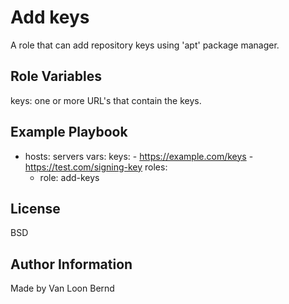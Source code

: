 Add keys
=========

A role that can add repository keys using 'apt' package manager.

Role Variables
--------------

keys: one or more URL's that contain the keys.

Example Playbook
----------------

- hosts: servers
  vars:
    keys:
      - https://example.com/keys
      - https://test.com/signing-key
  roles:
    - role: add-keys

License
-------

BSD

Author Information
------------------

Made by Van Loon Bernd
